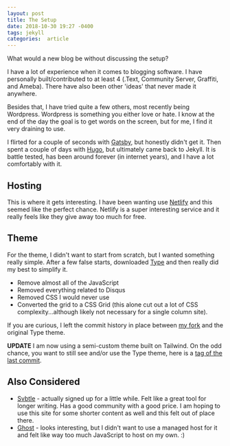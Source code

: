 ```yaml
---
layout: post
title: The Setup
date: 2018-10-30 19:27 -0400
tags: jekyll
categories:  article
---
```

What would a new blog be without discussing the setup?

I have a lot of experience when it comes to blogging software. I have personally built/contributed to at least 4 (.Text, Community Server, Graffiti, and Ameba). There have also been other 'ideas' that never made it anywhere.

Besides that, I have tried quite a few others, most recently being Wordpress. Wordpress is something you either love or hate. I know at the end of the day the goal is to get words on the screen, but for me, I find it very draining to use.

I flirted for a couple of seconds with [Gatsby](https://www.gatsbyjs.org/), but honestly didn't get it. Then spent a couple of days with [Hugo](https://gohugo.io/), but ultimately came back to Jekyll. It is battle tested, has been around forever (in internet years), and I have a lot comfortably with it.

## Hosting
This is where it gets interesting. I have been wanting use [Netlify](https://www.netlify.com) and this seemed like the perfect chance. Netlify is a super interesting service and it really feels like they give away too much for free.

## Theme
For the theme, I didn't want to start from scratch, but I wanted something really simple. After a few false starts, downloaded [Type](https://github.com/aspirethemes/type.git) and then really did my best to simplify it.

* Remove almost all of the JavaScript
* Removed everything related to Disqus
* Removed CSS I would never use
* Converted the grid to a CSS Grid (this alone cut out a lot of CSS complexity...although likely not necessary for a single column site).

If you are curious, I left the commit history in place between [my fork](https://github.com/scottwater/blog) and the original Type theme.

**UPDATE** I am now using a semi-custom theme built on Tailwind. On the odd chance,  you want to still see and/or use the Type theme, here is a [tag of the last commit](https://github.com/scottwater/blog/releases/tag/end_of_type_theme).

## Also Considered

* [Svbtle](https://svbtle.com/) - actually signed up for a little while. Felt like a great tool for longer writing. Has a good community with a good price. I am hoping to use this site for some shorter content as well and this felt out of place there.
* [Ghost](https://ghost.org/) - looks interesting, but I didn't want to use a managed host for it and felt like way too much JavaScript to host on my own. :)
